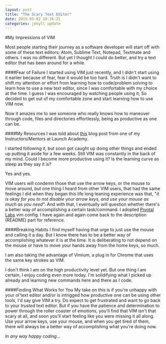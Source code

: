 ```yaml
---
layout: post
title: "The Scary Text Editor" 
date: 2015-05-02 10:16:21
categories: jekyll update
---
```


#My Impressions of VIM 

Most people starting their journey as a software developer will start off with some of these 
text editors; Atom, Sublime Text, Notepad, Textmate and others. I was no different. But yet I thought I could do better,
and try a text editor that has been around for a while. 

####Fear of Failure
I started using VIM just recently, and I didn't start using it earlier because of fear, fear it would be too hard.
Truth is I didn't want to shift my attention or effort from learning how to code/problem solving to learn how to use 
a new text editor, since I was comfortable with my choice at the time.
I guess I was encouraged by watching people using it; So decided to get out of my comfortable zone and start learning how to use VIM now.

Now it amazes me to see someone who really knows how to maneuver through code, files and directories effortlessly, being
as productive as one can be. 

####My Resources
I was told about [this](http://www.cranberrycoder.com/blog/2015/01/25/the-stages-of-vim ) blog post from one of my Instructors/Mentors at Launch Academy.

I started following it, but soon got caught up doing other things and ended up putting it aside for a few weeks. 
Still VIM was constantly in the back of my mind. Could I become more productive using it? Is the learning curve as steep 
as they say it is?

Yes and yes.

VIM users will condemn those that use the arrow keys, or the mouse to move around, but one thing I heard from 
other VIM users, that had the same feelings I did when they began this life 
long leaning experience was that, "*it is okay for you to not disable your arrow keys, and use your mouse as much as
you need*". And with that, I eventually will question whether there's a better way of accomplishing a certain 
task/command. 
I adopted [Pivotal Labs](https://github.com/pivotalcommon/vim-config) vim config. I have again and again come back to the description (README) part for reference. 

####Breaking Habits
I find myself having that urge to just use the mouse and calling it a day. But I know there has to be a better way
of accomplishing whatever it is at the time. 
It is deliberating to not depend on the mouse or have to move your hands away from the home keys, so much. 

I am also taking the advantage of Vimium, a plug in for Chrome that uses the same key strokes as VIM. 

I don't think I am on the high productivity level yet. But one thing I am certain, I enjoy coding even more today. 
I'm solidifying what I picked up already and learning new commands here and there as I code.

####Finding What Works for You
My take on this is if you're unhappy with your ol'text editor and/or is intrigged how productive one can be using other 
tools, I'd say give VIM a try. Do expect to get frustrated and want to go back to your *trusted* text editor.
But if you have the patience and determination to power through the roller coaster of emotions, you'll find that 
VIM isn't that scary at all, and soon you'll start feeling like you were missing it all along.  
Use your arrow keys, use your mouse, and when you get tired of them, there will always be a better way of accomplishing what you're 
doing now. 

*In any way happy coding*...
